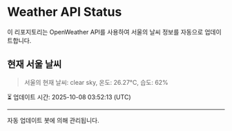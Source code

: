 
# Weather API Status

이 리포지토리는 OpenWeather API를 사용하여 서울의 날씨 정보를 자동으로 업데이트합니다.

## 현재 서울 날씨
> 서울의 현재 날씨: clear sky, 온도: 26.27°C, 습도: 62%

⏳ 업데이트 시간: 2025-10-08 03:52:13 (UTC)

---
자동 업데이트 봇에 의해 관리됩니다.
